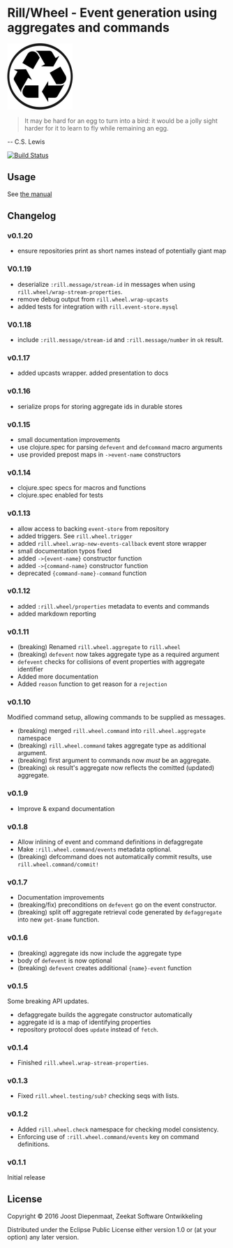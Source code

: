 # Rill/Wheel - Event generation using aggregates and commands

![Logo](logo.png)


> It may be hard for an egg to turn into a bird: it would be a jolly
> sight harder for it to learn to fly while remaining an egg.

-- C.S. Lewis

[![Build Status](https://travis-ci.org/rill-event-sourcing/wheel.svg?branch=master)](https://travis-ci.org/rill-event-sourcing/wheel)

## Usage

See [the manual](https://rill-event-sourcing.github.io/wheel/index.html)

## Changelog

### v0.1.20
  - ensure repositories print as short names instead of potentially
    giant map

### V0.1.19
  - deserialize `:rill.message/stream-id` in messages when using
    `rill.wheel/wrap-stream-properties`.
  - remove debug output from `rill.wheel.wrap-upcasts`
  - added tests for integration with `rill.event-store.mysql`

### V0.1.18
  - include `:rill.message/stream-id` and `:rill.message/number` in
    `ok` result.

### v0.1.17
  - added upcasts wrapper. added presentation to docs

### v0.1.16
  - serialize props for storing aggregate ids in durable stores

### v0.1.15
  - small documentation improvements
  - use clojure.spec for parsing `defevent` and `defcommand` macro
    arguments
  - use provided prepost maps in `->event-name` constructors

### v0.1.14
  - clojure.spec specs for macros and functions
  - clojure.spec enabled for tests

### v0.1.13
  - allow access to backing `event-store` from repository
  - added triggers. See `rill.wheel.trigger`
  - added `rill.wheel.wrap-new-events-callback` event store wrapper
  - small documentation typos fixed
  - added `->{event-name}` constructor function
  - added `->{command-name}` constructor function
  - deprecated `{command-name}-command` function

### v0.1.12
  - added `:rill.wheel/properties` metadata to events and commands
  - added markdown reporting

### v0.1.11
  - (breaking) Renamed `rill.wheel.aggregate` to `rill.wheel`
  - (breaking) `defevent` now takes aggregate type as a required
    argument
  - `defevent` checks for collisions of event properties with
    aggregate identifier
  - Added more documentation
  - Added `reason` function to get reason for a `rejection`

### v0.1.10
  Modified command setup, allowing commands to be supplied as
  messages.
  
  - (breaking) merged `rill.wheel.command` into `rill.wheel.aggregate`
    namespace
  - (breaking) `rill.wheel.command` takes aggregate type as additional
    argument.
  - (breaking) first argument to commands now *must* be an aggregate.
  - (breaking) `ok` result's aggregate now reflects the comitted
    (updated) aggregate.

### v0.1.9
  - Improve & expand documentation

### v0.1.8
  - Allow inlining of event and command definitions in defaggregate
  - Make `:rill.wheel.command/events` metadata optional.
  - (breaking) defcommand does not automatically commit results, use
    `rill.wheel.command/commit!`

### v0.1.7
  - Documentation improvements
  - (breaking/fix) preconditions on `defevent` go on the event
    constructor.
  - (breaking) split off aggregate retrieval code generated by
    `defaggregate` into new `get-$name` function.

### v0.1.6
  - (breaking) aggregate ids now include the aggregate type
  - body of `defevent` is now optional
  - (breaking) `defevent` creates additional `{name}-event` function

### v0.1.5
  Some breaking API updates.
  - defaggregate builds the aggregate constructor automatically
  - aggregate id is a map of identifying properties
  - repository protocol does `update` instead of
    `fetch`.

### v0.1.4
  - Finished `rill.wheel.wrap-stream-properties`.

### v0.1.3
  - Fixed `rill.wheel.testing/sub?` checking seqs with lists.

### v0.1.2

  - Added `rill.wheel.check` namespace for checking model consistency.
  - Enforcing use of `:rill.wheel.command/events` key on command
    definitions.

### v0.1.1

Initial release

## License

Copyright © 2016 Joost Diepenmaat, Zeekat Software Ontwikkeling

Distributed under the Eclipse Public License either version 1.0 or (at
your option) any later version.
